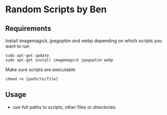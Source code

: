 # Random Scripts by Ben

## Requirements

Install imagemagick, jpegoptim and webp depending on which scripts you want to run

```
sudo apt-get update
sudo apt-get install imagemagick jpegoptim webp
```

Make sure scripts are executable

```
chmod +x [path/to/file]
```

## Usage

- use full paths to scripts, other files or directories
